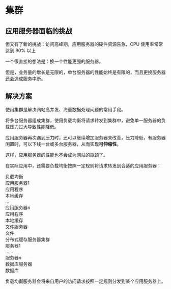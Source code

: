 # 集群

## 应用服务器面临的挑战

但又有了新的挑战：访问高峰期，应用服务器的硬件资源告急，CPU 使用率常常达到 90% 以上

一个很直接的想法是：换一个性能更强的服务器。

但是，业务量的增长是无限的，单台服务器的性能始终是有限的，而且更换服务器还会造成服务中断。

## 解决方案

使用集群是解决网站高并发、海量数据处理问题的常用手段。

将多台服务器组成集群，使用负载均衡将请求转发到集群中，避免单一服务器的负载压力过大导致性能降低。

应用服务器再次遇到压力时，还可以继续增加服务器来改善，压力降低，有服务器闲置时，可以下线一台或多台服务器，从而实现**可伸缩性**。

这样，应用服务器的性能也不会成为网站的瓶颈了。

在实际应用中，还需要负载均衡按照一定规则将请求转发到合适的应用服务器：

<div class="flex flex-col bg-cyan justify-center gap-8 p-4">
  <div class="flex flex-row gap-2 border border-red-50/10 p-4 justify-center bg-cyan">
      <div class="p-4 text-center">
        负载均衡
      </div>
  </div>
  <div class="flex flex-row gap-2 justify-between">
    <div class="flex flex-col gap-2 border border-red-50/10 p-4 justify-center bg-cyan">
      <div class="p-4">
        应用服务器1
      </div>
      <div class="flex flex-row">
      <div class="bg-sky p-4 text-center">应用程序</div>
      <div class="bg-yellow p-4 text-center">本地缓存</div>
      </div>
    </div>
    <div class="flex flex-col gap-2 border border-red-50/10 p-4 justify-center">
      ...
    </div>
    <div class="flex flex-col gap-2 border border-red-50/10 p-4 justify-center bg-cyan">
      <div class="p-4">
        应用服务器n
      </div>
      <div class="flex flex-row">
      <div class="bg-sky p-4 text-center">应用程序</div>
      <div class="bg-yellow p-4 text-center">本地缓存</div>
      </div>
    </div>
  </div>
  <div class="flex flex-row justify-between">
      <div class="flex flex-col gap-2 border border-red-50/10 p-4 bg-cyan">
        <div class="p-4 text-center">文件服务器</div>
        <div class="bg-sky p-4 text-center">文件</div>
      </div>
      <div class="flex flex-col gap-2 border border-red-50/10 p-4 bg-cyan">
        <div class="p-4">分布式缓存服务器集群</div>
        <div class="bg-sky p-2 text-center">服务器1</div>
        <div class="bg-sky p-2 text-center">......</div>
        <div class="bg-sky p-2 text-center">服务器n</div>
      </div>
      <div class="flex flex-col gap-2 border border-red-50/10 p-4 bg-cyan">
        <div class="p-4 text-center">数据库服务器</div>
        <div class="bg-sky p-4 text-center">数据库</div>
      </div>
  </div>
</div>

负载均衡服务器会将来自用户的访问请求按照一定规则分发到某个应用服务器上。
